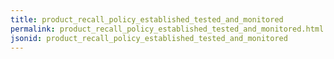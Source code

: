 ```yaml
---
title: product_recall_policy_established_tested_and_monitored
permalink: product_recall_policy_established_tested_and_monitored.html
jsonid: product_recall_policy_established_tested_and_monitored
---
```

